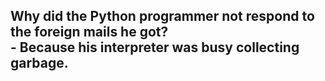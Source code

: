 ## Why did the Python programmer not respond to the foreign mails he got?</br>- Because his interpreter was busy collecting garbage.